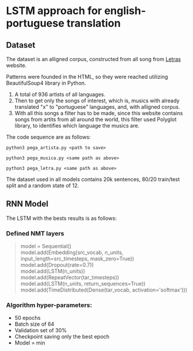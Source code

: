 # LSTM approach for english-portuguese translation

## Dataset

The dataset is an alligned corpus, constructed from all song from [Letras](https://www.letras.mus.br/) website.

Patterns were founded in the HTML, so they were reached utilizing BeautifulSoup4 library in Python.


1. A total of 936 artists of all languages.
2. Then to get only the songs of interest, which is, musics with already translated "x" to "portuguese" languages, and, with alligned corpus.
3. With all this songs a filter has to be made, since this website contains songs from artits from all around the world, this filter used Polyglot library, to identifies which language the musics are.

The code sequence are as follows:

`python3 pega_artista.py <path to save>`

`python3 pega_musica.py <same path as above>`

`python3 pega_letra.py <same path as above>`


The dataset used in all models contains 20k sentences, 80/20 train/test split and a random state of 12.


## RNN Model

The LSTM with the bests results is as follows:

### Defined NMT layers
> model = Sequential()\
> model.add(Embedding(src_vocab, n_units, input_length=src_timesteps, mask_zero=True))\
> model.add(Dropout(rate=0.7))\
> model.add(LSTM(n_units))\
> model.add(RepeatVector(tar_timesteps))\
> model.add(LSTM(n_units, return_sequences=True))\
> model.add(TimeDistributed(Dense(tar_vocab, activation='softmax')))


### Algorithm hyper-parameters:
* 50 epochs
* Batch size of 64
* Validation set of 30%
* Checkpoint saving only the best epoch
* Model = min
